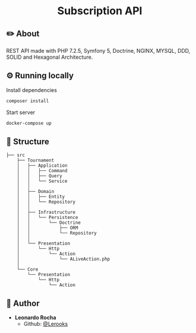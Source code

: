 <h1 align="center"> Subscription API </h1>

## ✏️ About

REST API made with PHP 7.2.5, Symfony 5, Doctrine, NGINX, MYSQL, DDD, SOLID and Hexagonal Architecture.

## ⚙️ Running locally

Install dependencies

```bash
composer install
```

Start server

```bash
docker-compose up
```

## 📁 Structure

```
├── src
    ├── Tournament
    │   ├── Application
    │   │   ├── Command
    │   │   ├── Query
    │   │   └── Service
    │   │
    │   ├── Domain
    │   │   ├── Entity
    │   │   └── Repository
    │   │
    │   ├── Infrastructure
    │   │   └── Persistence
    │   │       └── Doctrine
    │   │           ├── ORM
    │   │           └── Repository
    │   │
    │   └── Presentation
    │       └── Http
    │           └── Action
    │               └── ALiveAction.php
    │
    └── Core
        └── Presentation
            └── Http
                └── Action

```

## 👤 Author

- **Leonardo Rocha**
  - Github: [@Lerooks](https://github.com/Lerooks)

